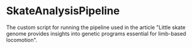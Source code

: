# SkateAnalysisPipeline

The custom script for running the pipeline used in the article "Little skate genome provides insights into genetic programs essential for limb-based locomotion".
